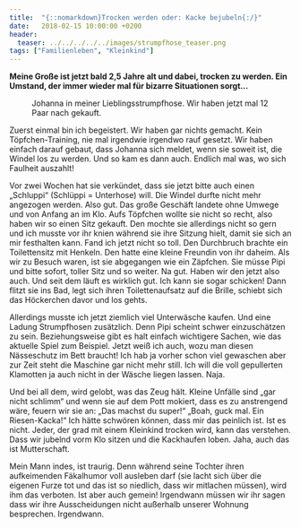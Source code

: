 ```yaml
---
title:  "{::nomarkdown}Trocken werden oder: Kacke bejubeln{:/}"
date:   2018-02-15 10:00:00 +0200
header:
  teaser: ../../../../../images/strumpfhose_teaser.png
tags: ["Familienleben", "Kleinkind"]
---
```


**Meine Große ist jetzt bald 2,5 Jahre alt und dabei, trocken zu werden. Ein Umstand, der immer wieder mal für bizarre Situationen sorgt…**

<figure>
  <img src="../../../../../images/strumpfhose.png" alt="">
  <figcaption>Johanna in meiner Lieblingsstrumpfhose. Wir haben jetzt mal 12 Paar nach gekauft.</figcaption>
</figure>

Zuerst einmal bin ich begeistert. Wir haben gar nichts gemacht. Kein Töpfchen-Training, nie mal irgendwie irgendwo rauf gesetzt. Wir haben einfach darauf gebaut, dass Johanna sich meldet, wenn sie soweit ist, die Windel los zu werden. Und so kam es dann auch. Endlich mal was, wo sich Faulheit auszahlt!

Vor zwei Wochen hat sie verkündet, dass sie jetzt bitte auch einen „Schluppi“ (Schlüppi = Unterhose) will. Die Windel durfte nicht mehr angezogen werden. Also gut. Das große Geschäft landete ohne Umwege und von Anfang an im Klo. Aufs Töpfchen wollte sie nicht so recht, also haben wir so einen Sitz gekauft. Den mochte sie allerdings nicht so gern und ich musste vor ihr knien während sie ihre Sitzung hielt, damit sie sich an mir festhalten kann. Fand ich jetzt nicht so toll. Den Durchbruch brachte ein Toilettensitz mit Henkeln. Den hatte eine kleine Freundin von ihr daheim. Als wir zu Besuch waren, ist sie abgegangen wie ein Zäpfchen. Sie müsse Pipi und bitte sofort, toller Sitz und so weiter. Na gut. Haben wir den jetzt also auch. Und seit dem läuft es wirklich gut. Ich kann sie sogar schicken! Dann flitzt sie ins Bad, legt sich ihren Toilettenaufsatz auf die Brille, schiebt sich das Höckerchen davor und los gehts. 

Allerdings musste ich jetzt ziemlich viel Unterwäsche kaufen. Und eine Ladung Strumpfhosen zusätzlich. Denn Pipi scheint schwer einzuschätzen zu sein. Beziehungsweise gibt es halt einfach wichtigere Sachen, wie das aktuelle Spiel zum Beispiel. Jetzt weiß ich auch, wozu man diesen Nässeschutz im Bett braucht! Ich hab ja vorher schon viel gewaschen aber zur Zeit steht die Maschine gar nicht mehr still. Ich will die voll gepullerten Klamotten ja auch nicht in der Wäsche liegen lassen. Naja.

Und bei all dem, wird gelobt, was das Zeug hält. Kleine Unfälle sind „gar nicht schlimm“ und wenn sie auf dem Pott mokiert, dass es zu anstrengend wäre, feuern wir sie an: „Das machst du super!“ „Boah, guck mal. Ein Riesen-Kacka!“ Ich hätte schwören können, dass mir das peinlich ist. Ist es nicht. Jeder, der grad mit einem Kleinkind trocken wird, kann das verstehen. Dass wir jubelnd vorm Klo sitzen und die Kackhaufen loben. Jaha, auch das ist Mutterschaft.

Mein Mann indes, ist traurig. Denn während seine Tochter ihren aufkeimenden Fäkalhumor voll ausleben darf (sie lacht sich über die eigenen Furze tot und das ist so niedlich, dass wir mitlachen müssen), wird ihm das verboten. Ist aber auch gemein! Irgendwann müssen wir ihr sagen dass wir ihre Ausscheidungen nicht außerhalb unserer Wohnung besprechen. Irgendwann.






























